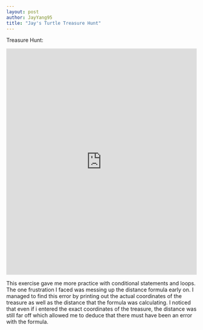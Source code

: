 ```yaml
---
layout: post
author: JayYang95
title: "Jay's Turtle Treasure Hunt"
---
```


Treasure Hunt:
<iframe src="https://trinket.io/embed/python/f305e93d77" width="100%" height="600" frameborder="0" marginwidth="0" marginheight="0" allowfullscreen></iframe>

This exercise gave me more practice with conditional statements and loops. The one frustration I faced was messing up the distance formula early on. I managed to find this error by printing out the actual coordinates of the treasure as well as the distance that the formula was calculating. I noticed that even if i entered the exact coordinates of the treasure, the distance was still far off which allowed me to deduce that there must have been an error with the formula.
